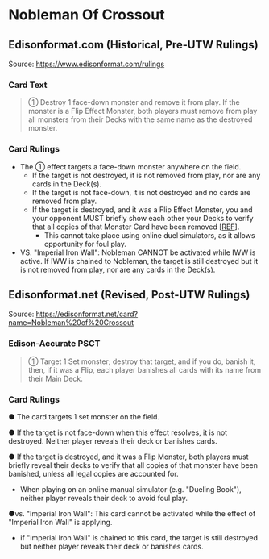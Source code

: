 # Nobleman Of Crossout

## Edisonformat.com (Historical, Pre-UTW Rulings)

Source: https://www.edisonformat.com/rulings

### Card Text

> ① Destroy 1 face-down monster and remove it from play. If the monster is a Flip Effect Monster, both players must remove from play all monsters from their Decks with the same name as the destroyed monster.

### Card Rulings

*   The ① effect targets a face-down monster anywhere on the field.
    *   If the target is not destroyed, it is not removed from play, nor are any cards in the Deck(s).
    *   If the target is not face-down, it is not destroyed and no cards are removed from play.
    *   If the target is destroyed, and it was a Flip Effect Monster, you and your opponent MUST briefly show each other your Decks to verify that all copies of that Monster Card have been removed \[[REF](https://www.pojo.biz/board/showthread.php?t=822229)\].
        *   This cannot take place using online duel simulators, as it allows opportunity for foul play.
*   VS. "Imperial Iron Wall": Nobleman CANNOT be activated while IWW is active. If IWW is chained to Nobleman, the target is still destroyed but it is not removed from play, nor are any cards in the Deck(s).

## Edisonformat.net (Revised, Post-UTW Rulings)

Source: https://edisonformat.net/card?name=Nobleman%20of%20Crossout

### Edison-Accurate PSCT

> ① Target 1 Set monster; destroy that target, and if you do, banish it, then, if it was a Flip, each player banishes all cards with its name from their Main Deck.

### Card Rulings

● The card targets 1 set monster on the field.

● If the target is not face-down when this effect resolves, it is not destroyed. Neither player reveals their deck or banishes cards.

● If the target is destroyed, and it was a Flip Monster, both players must briefly reveal their decks to verify that all copies of that monster have been banished, unless all legal copies are accounted for.
- When playing on an online manual simulator (e.g. "Dueling Book"), neither player reveals their deck to avoid foul play.

●vs. "Imperial Iron Wall": This card cannot be activated while the effect of "Imperial Iron Wall" is applying.
- if "Imperial Iron Wall" is chained to this card, the target is still destroyed but neither player reveals their deck or banishes cards.
            